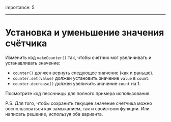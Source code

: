 importance: 5

---

# Установка и уменьшение значения счётчика

Изменить код `makeCounter()` так, чтобы счетчик мог увеличивать и устанавливать значение:

- `counter()` должен вернуть следующее значение (как и раньше).
- `counter.set(value)` должен установить значение `value` в `count`.
- `counter.decrease()` должен увеличить значение `count` на 1.

Посмотрите код песочницы для полного примера использования.

P.S. Для того, чтобы сохранить текущее значение счётчика можно воспользоваться как замыканием, так и свойством функции. Или написать решение, используя оба варианта.
